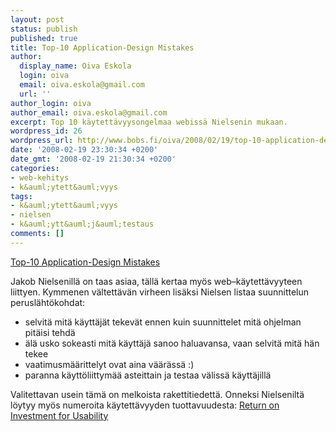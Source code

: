 ```yaml
---
layout: post
status: publish
published: true
title: Top-10 Application-Design Mistakes
author:
  display_name: Oiva Eskola
  login: oiva
  email: oiva.eskola@gmail.com
  url: ''
author_login: oiva
author_email: oiva.eskola@gmail.com
excerpt: Top 10 käytettävyysongelmaa webissä Nielsenin mukaan.
wordpress_id: 26
wordpress_url: http://www.bobs.fi/oiva/2008/02/19/top-10-application-design-mistakes/
date: '2008-02-19 23:30:34 +0200'
date_gmt: '2008-02-19 21:30:34 +0200'
categories:
- web-kehitys
- k&auml;ytett&auml;vyys
tags:
- k&auml;ytett&auml;vyys
- nielsen
- k&auml;ytt&auml;j&auml;testaus
comments: []
---
```

<p><a href="http://www.useit.com/alertbox/application-mistakes.html">Top-10 Application-Design Mistakes</a></p>
<p>Jakob Nielsenill&auml; on taas asiaa, t&auml;ll&auml; kertaa my&ouml;s web&ndash;k&auml;ytett&auml;vyyteen liittyen. Kymmenen v&auml;ltett&auml;v&auml;n virheen lis&auml;ksi Nielsen listaa suunnittelun perusl&auml;ht&ouml;kohdat:</p>
<ul>
<li>selvit&auml; mit&auml; k&auml;ytt&auml;j&auml;t tekev&auml;t ennen kuin suunnittelet mit&auml; ohjelman pit&auml;isi tehd&auml;</li>
<li>&auml;l&auml; usko sokeasti mit&auml; k&auml;ytt&auml;j&auml; sanoo haluavansa, vaan selvit&auml; mit&auml; h&auml;n tekee</li>
<li>vaatimusm&auml;&auml;rittelyt ovat aina v&auml;&auml;r&auml;ss&auml; :)</li>
<li>paranna k&auml;ytt&ouml;liittym&auml;&auml; asteittain ja testaa v&auml;liss&auml; k&auml;ytt&auml;jill&auml;</li>
</ul>
<p>Valitettavan usein t&auml;m&auml;  on melkoista rakettitiedett&auml;. Onneksi Nielsenilt&auml; l&ouml;ytyy my&ouml;s numeroita k&auml;ytett&auml;vyyden tuottavuudesta: <a href="http://www.useit.com/alertbox/roi-first-study.html">Return on Investment for Usability</a></p>
